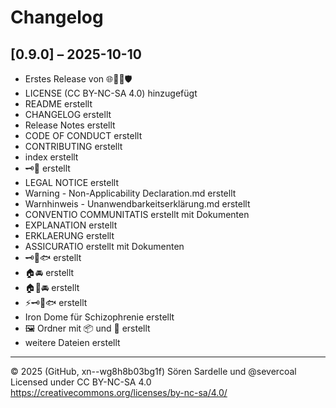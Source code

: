 # Changelog

## [0.9.0] – 2025-10-10
- Erstes Release von 🌐🐾🌱🛡️
- LICENSE (CC BY-NC-SA 4.0) hinzugefügt
- README erstellt
- CHANGELOG erstellt
- Release Notes erstellt
- CODE OF CONDUCT erstellt
- CONTRIBUTING erstellt
- index erstellt
- 🗝️👘 erstellt
- LEGAL NOTICE erstellt
- Warning - Non-Applicability Declaration.md erstellt
- Warnhinweis - Unanwendbarkeitserklärung.md erstellt
- CONVENTIO COMMUNITATIS erstellt mit Dokumenten
- EXPLANATION erstellt
- ERKLAERUNG erstellt
- ASSICURATIO erstellt mit Dokumenten
- 🗝️👘🐟 erstellt
- 🏠🚘 erstellt 
- 🏠🚤🚘 erstellt
- ⚡🗝️👘🐟 erstellt
- Iron Dome für Schizophrenie erstellt
- 🖼️ Ordner mit 📦 und 🚀 erstellt
- weitere Dateien erstellt
  

---

© 2025 (GitHub, xn--wg8h8b03bg1f) Sören Sardelle und @severcoal  
Licensed under CC BY-NC-SA 4.0  
https://creativecommons.org/licenses/by-nc-sa/4.0/  